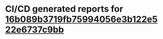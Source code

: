 # CI/CD generated reports for [16b089b3719fb75994056e3b122e522e6737c9bb](https://github.com/hydephp/develop/commit/16b089b3719fb75994056e3b122e522e6737c9bb)
